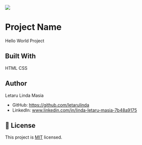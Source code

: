 ![](https://img.shields.io/badge/Microverse-blueviolet)

# Project Name

Hello World Project

## Built With

HTML
CSS

## Author

Letaru Linda Masia

- GitHub: https://github.com/letarulinda
- LinkedIn: www.linkedin.com/in/linda-letaru-masia-7b48a9175

## 📝 License

This project is [MIT](./LICENSE) licensed.
